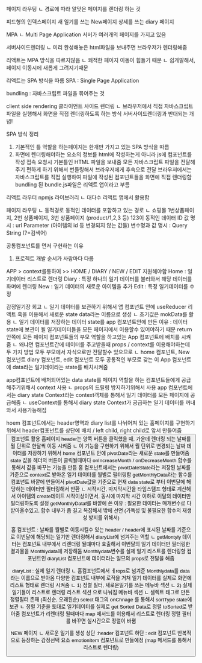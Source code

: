 페이지 라우팅
ㄴ 경로에 따라 알맞은 페이지를 렌더링 하는 것

피드형의 인덱스페이지
새 일기를 쓰는 New페이지
상세를 쓰는 diary 페이지

MPA
ㄴ Multi Page Application
서버가 여러개의 페이지를 가지고 있음

서버사이드렌더링
ㄴ 미리 완성해놓은 html파일을 보내주면 브라우저가 렌더링해줌 

리액트는 MPA 방식을 따르지않음 
ㄴ 쾌적한 페이지 이동이 힘들기 때문
ㄴ 쉽게말해서, 페이지 이동시에 새롭게 그려지기때문

리액트는 SPA 방식을 따름
SPA : Single Page Application
 
bundling : 자바스크립트 파일을 묶어주는 것

client side rendering 클라이언트 사이드 렌더링
ㄴ 브라우저에서 직접 자바스크립트 파일을 실행해서 화면을 직접 렌더링하도록 하는 방식 
서버사이드렌더링과 반대되는 개념! 


SPA 방식 정리
1. 기본적인 틀 역할을 하는페이지는 한개만 가지고 있는 SPA 방식을 따름 
2. 화면에 렌더링해야하는 요소의 정보를 html에 작성하는게 아니라 js에 컴포넌트를 작성 
접속 요청시 
기본틀인 HTML 파일을 보내줌
 모든 자바스크립트 파일을 전달해주기 편하게 하기 위해서 번들링해서 브라우저에게 후속으로 전달
브라우저에서는 자바스크립트를 직접 실행하여 파일에 작성된 컴포넌트들을 화면에 직접 렌더링함 
bundling 된 bundle.js파일은 리액트 앱이라고 부름 



리액트 라우터
npmjs 라이브러리
ㄴ 대다수 리액트 앱에서 활용함



페이지 라우팅
ㄴ 동적경로
동적인 데이터를 포함하고 있는 경로 
ㄴ 쇼핑몰 1번상품페이지, 2번 상품페이지, 3번 상품페이지  (product/1,2,3 등) 123이 동적인 데이터 
ID 값 명시 : url Parameter (아이템의 id 등 변경되지 않는 값들)
변수명과 값 명시 : Query String (?=검색어)


공통컴포넌트를 먼저 구현하는 이유
1) 프로젝트 개발 순서가 사람마다 다름



APP > context를통하여 >> HOME / DIARY / NEW / EDIT 지원해야함 
Home : 일기데이터 리스트로 렌더링
Diary : 특정 하나의 일기 데이터를 불러와서 해당 데이터를 화며에 렌더링 
New : 일기 데이터의 새로운 아이템을 추가
Edit : 특정 일기데이터를 수정



감정일기장 회고 
ㄴ 일기 데이터를 보관하기 위해서 앱 컴포넌트 안에 useReducer 리액트 훅을 이용해서 새로운 state data라는 이름으로 생성 
ㄴ 초기값은 mokData를 활용
ㄴ 일기 데이터를 저장하는 데이터 state를 app 컴포넌트안에 만든 이유 : 데이터 state에 보관이 될 일기데이터들을 모든 페이지에서 이용할수 있어야하기 때문
return 안쪽에 모든 페이지 컴포넌트들의 부모 역할을 하고있는 App 컴포넌트에 배치를 시켜줌
ㄴ 왜냐면 컴포넌트간에 데이터를 주고받을때 props / context를 이용해야하는데 두 가지 방법 모두 부모에서 자식으로만 전달할수 있으므로
ㄴ home 컴포넌트, New 컴포넌트 diary 컴포넌트, edit 컴포넌트 모두 공통적인 부모로 갖는 이 App 컴포넌트에 data라는 일기데이라는 state를 배치시켜줌 

app컴포넌트에 배처되어있는 data state를 페이지 역할을 하는 컴포넌트들에게 공급해주기위해서 context 사용
ㄴ props의 드릴링 방지하기위해서 사용
app 컴포넌트에서는 diary state Context라는 context객체를 통해서 일기 데이터를 모든 페이지에 공급해줌
ㄴ useContext를 통해서 diary state Context가 공급하는 일기 데이터를 꺼내와서 사용가능해짐

hoem 컴포넌트에서는 header영역과 diary list를 나뉘어져 있는 홈페이지를 구현하기 위해서 header컴포넌트를 상단에 배치 / left child, right child로 앞서 만들어줌 <Button> 컴포넌트 활용
홈페이지 header는 양쪽 버튼을 클릭했을 때, 가운데 렌더링 되는 날짜를 월 단위로 한달씩 이동 시켜줌
ㄴ 이 기능을 구현하기 위해서 월 단위로 변경되는 날짜 데이터를 저장하기 위해서 home 컴포넌트 안에 pivotDate라는 새로운 state를 만들어줌
state 값을 헤더의 버튼이 클릭될때마다 onIncreaseMonth / onDecreaseMonth 함수를 통해서 값을 바꾸는 기능을 만듬
홈 컴포넌트에서는 pivotDateState라는 저장된 날짜를 기준으로 context로 받아온 일기 데이터를 월별로 필터링함
getMonthlyData라는 함수를 컴포넌트 바깥에 만들어서 pivotDate값을 기준으로 현재 data state로 부터 이번달에 해당하는 데이터만 필터링해서 반환 
ㄴ 시작시간, 마지막시간을 타임스탬프 형태로 계산해서 아이템의 create데이트 시작이상이면서, 동시에 마지막 시간 이하로 이달의 데이터만 필터링하도록 설정
getMonthlyDataf를 바깥에 쓴 이유 : 필요한 데이터는 매개변수로 다 받아올수있고, 함수 내부가 좀 길고 복잡해서 밖에 선언 (가독성 및 불필요한 함수의 재생성 방지를 위해서)

홈 컴포넌트 : 날짜를 월별로 이동시킬수 있는 header / header에 표시된 날짜를 기준으로 이번달에 해당되는 일기만 렌더링해서 diaryList에 넘겨주는 역할
ㄴ getMontyly 데이터는 컴포넌트 내부에서 리렌더링 될떄마다 호출해서 이번달의 일기 데이터만 필터링한 결과물을 Monthlydata에 저장해둠 Monthlydata변수를 실제 일기 리스트를 렌더링할 컴포넌트인 diaryList 컴포넌트에 데이터라는 일므의 props로 전달을 해줌 



diaryList : 실제 일기 렌더링
ㄴ 홈컴포넌트에서 ㅔrops로 넘겨준 Monthlydata를 data 라는 이름으로 받아옴 
다양한 컴포넌트 내부에 로직을 거쳐 일기 데이터를 실제로 화면에 리스트 형태로 렌더링 시켜줌 
ㄴ 1) 정렬 필터, 새로운일기를 쓰는 메뉴바 섹션
ㄴ 2) 실제 일기들이 리스트로 렌더링 리스트 섹션
으로 나눠짐 
메뉴바 섹션
ㄴ 셀렉트 태그로 만든 정렬필터 존재 (최신순, 오래된순) select 태그의 onChnage 를 통해서 sortType state에 보관
ㄴ 정렬 기준을 토대로 일기데이터를 실제로 get Sorted Data로 정렬 toSorted로 받아줌 
컴포넌트가 리렌더링 될때마다 map 메서드를 이용해서 리스트로 렌더링 
정렬 필터를 바꾸면 실시간으로 정렬이 바뀜




NEW 페이지
ㄴ 새로운 일기를 생성
상단 :header 컴포넌트 
하단 : edit 컴포넌트 
반복적으로 등장하는 감정선택 요소 emotionItem 컴포넌트로 만들예정 (map 메서드를 통해서 리스트로 렌더링)

